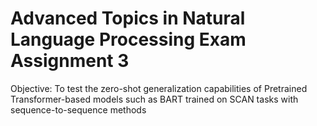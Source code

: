 # Advanced Topics in Natural Language Processing Exam Assignment 3 
Objective: To test the zero-shot generalization capabilities of Pretrained Transformer-based models such as BART trained on SCAN tasks with sequence-to-sequence methods
